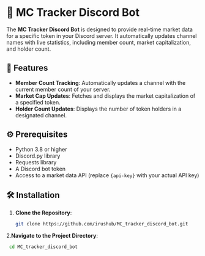 # 🎉 MC Tracker Discord Bot

The **MC Tracker Discord Bot** is designed to provide real-time market data for a specific token in your Discord server. It automatically updates channel names with live statistics, including member count, market capitalization, and holder count.

## 📜 Features

- **Member Count Tracking**: Automatically updates a channel with the current member count of your server.
- **Market Cap Updates**: Fetches and displays the market capitalization of a specified token.
- **Holder Count Updates**: Displays the number of token holders in a designated channel.

## ⚙️ Prerequisites

- Python 3.8 or higher
- Discord.py library
- Requests library
- A Discord bot token
- Access to a market data API (replace `{api-key}` with your actual API key)

## 🛠️ Installation

1. **Clone the Repository**:
   ```bash
   git clone https://github.com/irushub/MC_tracker_discord_bot.git
2.**Navigate to the Project Directory**:
   ```bash
    cd MC_tracker_discord_bot
